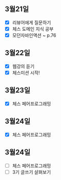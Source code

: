 ## 3월21일

- [x] 리뷰어에게 질문하기
- [x] 체스 도메인 지식 공부
- [x] 모던자바인액션 ~ p.76 

## 3월22일

- [x] 웹강의 듣기
- [x] 체스미션 시작!

## 3월23일

- [x] 체스 페어프로그래밍

## 3월24일

- [x] 체스 페어프로그래밍

## 3월24일

- [ ] 체스 페어프로그래밍
- [ ] 3기 글쓰기 살펴보기
